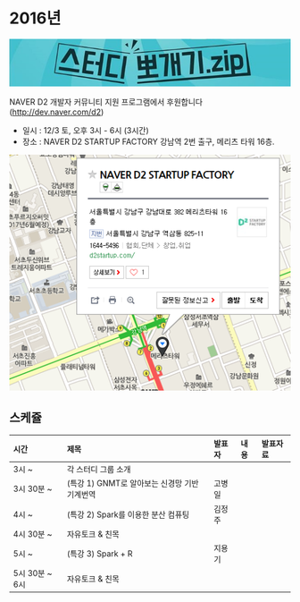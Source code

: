 # 2016년

![](img/title.jpg)

 NAVER D2 개발자 커뮤니티 지원 프로그램에서 후원합니다(http://dev.naver.com/d2)
 * 일시 : 12/3 토, 오후 3시 - 6시 (3시간)
 * 장소 : NAVER D2 STARTUP FACTORY
       강남역 2번 출구, 메리츠 타워 16층.


![](img/d2.png)

## 스케쥴

|    시간        |      제목                                | 발표자  |  내용   |   발표자료                                         |
|:---	        |:---	                                  |:---	    |:---	 |:---	                                               |
|3시 ~         | 각 스터디 그룹 소개                        |   |         |    |
|3시 30분 ~     | (특강 1) GNMT로 알아보는 신경망 기반 기계번역       | 고병일 | |    |
|4시 ~        | (특강 2) Spark를 이용한 분산 컴퓨팅       | 김정주 | |    |
|4시 30분 ~    | 자유토크 & 친목       |  | |    |
|5시 ~      | (특강 3) Spark + R       | 지용기 | |    |
|5시 30분 ~  6시     | 자유토크 & 친목    | | |    |
